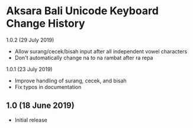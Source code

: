 Aksara Bali Unicode Keyboard Change History
=======================

1.0.2 (29 July 2019)

* Allow surang/cecek/bisah input after all independent vowel characters
* Don't automatically change na to na rambat after ra repa

1.0.1 (23 July 2019)

* Improve handling of surang, cecek, and bisah
* Fix typos in documentation

1.0 (18 June 2019)
------------------

* Initial release
